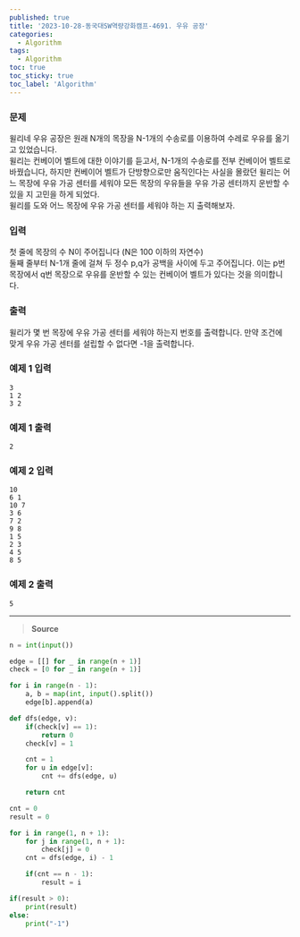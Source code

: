 ```yaml
---
published: true
title: '2023-10-28-동국대SW역량강화캠프-4691. 우유 공장'
categories:
  - Algorithm
tags:
  - Algorithm
toc: true
toc_sticky: true
toc_label: 'Algorithm'
---
```


### **문제**

윌리네 우유 공장은 원래 N개의 목장을 N-1개의 수송로를 이용하여 수레로 우유를 옮기고 있었습니다.  
윌리는 컨베이어 벨트에 대한 이야기를 듣고서, N-1개의 수송로를 전부 컨베이어 벨트로 바꿨습니다,
하지만 컨베이어 벨트가 단방향으로만 움직인다는 사실을 몰랐던 윌리는 어느 목장에 우유 가공 센터를 세워야 모든 목장의 우유들을 우유 가공 센터까지 운반할 수 있을 지 고민을 하게 되었다.  
윌리를 도와 어느 목장에 우유 가공 센터를 세워야 하는 지 출력해보자.

### **입력**

첫 줄에 목장의 수 N이 주어집니다 (N은 100 이하의 자연수)  
둘째 줄부터 N-1개 줄에 걸쳐 두 정수 p,q가 공백을 사이에 두고 주어집니다. 이는 p번 목장에서 q번 목장으로 우유를 운반할 수 있는 컨베이어 벨트가 있다는 것을 의미합니다.

### **출력**

윌리가 몇 번 목장에 우유 가공 센터를 세워야 하는지 번호를 출력합니다. 만약 조건에 맞게 우유 가공 센터를 설립할 수 없다면 -1을 출력합니다.

### **예제 1 입력**

```
3
1 2
3 2
```

### **예제 1 출력**

```
2
```

### **예제 2 입력**

```
10
6 1
10 7
3 6
7 2
9 8
1 5
2 3
4 5
8 5
```

### **예제 2 출력**

```
5
```

---

> **Source**

```python
n = int(input())

edge = [[] for _ in range(n + 1)]
check = [0 for _ in range(n + 1)]

for i in range(n - 1):
	a, b = map(int, input().split())
	edge[b].append(a)

def dfs(edge, v):
	if(check[v] == 1):
		return 0
	check[v] = 1

	cnt = 1
	for u in edge[v]:
		cnt += dfs(edge, u)

	return cnt

cnt = 0
result = 0

for i in range(1, n + 1):
	for j in range(1, n + 1):
		check[j] = 0
	cnt = dfs(edge, i) - 1

	if(cnt == n - 1):
		result = i

if(result > 0):
	print(result)
else:
	print("-1")
```

